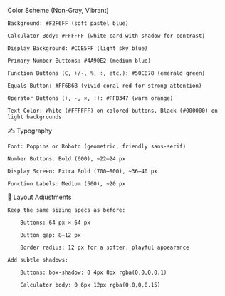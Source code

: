  Color Scheme (Non-Gray, Vibrant)

    Background: #F2F6FF (soft pastel blue)

    Calculator Body: #FFFFFF (white card with shadow for contrast)

    Display Background: #CCE5FF (light sky blue)

    Primary Number Buttons: #4A90E2 (medium blue)

    Function Buttons (C, +/-, %, ÷, etc.): #50C878 (emerald green)

    Equals Button: #FF6B6B (vivid coral red for strong attention)

    Operator Buttons (+, -, ×, ÷): #FFB347 (warm orange)

    Text Color: White (#FFFFFF) on colored buttons, Black (#000000) on light backgrounds

✍ Typography

    Font: Poppins or Roboto (geometric, friendly sans-serif)

    Number Buttons: Bold (600), ~22–24 px

    Display Screen: Extra Bold (700–800), ~36–40 px

    Function Labels: Medium (500), ~20 px

📐 Layout Adjustments

    Keep the same sizing specs as before:

        Buttons: 64 px × 64 px

        Button gap: 8–12 px

        Border radius: 12 px for a softer, playful appearance

    Add subtle shadows:

        Buttons: box-shadow: 0 4px 8px rgba(0,0,0,0.1)

        Calculator body: 0 6px 12px rgba(0,0,0,0.15)